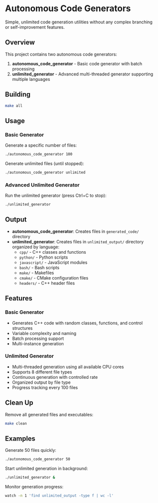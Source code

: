 # Autonomous Code Generators

Simple, unlimited code generation utilities without any complex branching or self-improvement features.

## Overview

This project contains two autonomous code generators:

1. **autonomous_code_generator** - Basic code generator with batch processing
2. **unlimited_generator** - Advanced multi-threaded generator supporting multiple languages

## Building

```bash
make all
```

## Usage

### Basic Generator

Generate a specific number of files:
```bash
./autonomous_code_generator 100
```

Generate unlimited files (until stopped):
```bash
./autonomous_code_generator unlimited
```

### Advanced Unlimited Generator

Run the unlimited generator (press Ctrl+C to stop):
```bash
./unlimited_generator
```

## Output

- **autonomous_code_generator**: Creates files in `generated_code/` directory
- **unlimited_generator**: Creates files in `unlimited_output/` directory organized by language:
  - `cpp/` - C++ classes and functions
  - `python/` - Python scripts
  - `javascript/` - JavaScript modules
  - `bash/` - Bash scripts
  - `make/` - Makefiles
  - `cmake/` - CMake configuration files
  - `headers/` - C++ header files

## Features

### Basic Generator
- Generates C++ code with random classes, functions, and control structures
- Variable complexity and naming
- Batch processing support
- Multi-instance generation

### Unlimited Generator
- Multi-threaded generation using all available CPU cores
- Supports 8 different file types
- Continuous generation with controlled rate
- Organized output by file type
- Progress tracking every 100 files

## Clean Up

Remove all generated files and executables:
```bash
make clean
```

## Examples

Generate 50 files quickly:
```bash
./autonomous_code_generator 50
```

Start unlimited generation in background:
```bash
./unlimited_generator &
```

Monitor generation progress:
```bash
watch -n 1 'find unlimited_output -type f | wc -l'
```